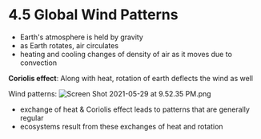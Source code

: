 # 4.5 Global Wind Patterns

* Earth's atmosphere is held by gravity
* as Earth rotates, air circulates
* heating and cooling changes of density of air as it moves due to convection

**Coriolis effect**: Along with heat, rotation of earth deflects the wind as well

Wind patterns: ![Screen Shot 2021-05-29 at 9.52.35 PM.png](https://github.com/pranavnt/APES/tree/fe3c4f5752990f03cbc4406e08c1972c97929b12/Chapter%204/.assets/Screen%20Shot%202021-05-29%20at%209.52.35%20PM.png)

* exchange of heat & Coriolis effect leads to patterns that are generally regular
* ecosystems result from these exchanges of heat and rotation

